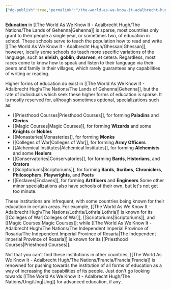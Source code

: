 ```yaml
---
{"dg-publish":true,"permalink":"/the-world-as-we-know-it-adalbrecht-hugh/education-in-gehenna/"}
---
```


**Education** in [[The World As We Know It - Adalbrecht Hugh/The Nations/The Lands of Gehenna\|Gehenna]] is sparse, most countries only grant to their people a single year, or sometimes two, of education in school. These schools serve to teach the population how to read and write [[The World As We Know It - Adalbrecht Hugh/Ghessan\|Ghessan]], however, locally some schools do teach more specific variations of the language, such as **elvish**, **goblin**, **dwarven**, et cetera. Regardless, most races come to know how to speak and listen to their language via their peers and family in their villages, which rarely guarantees any capabilities of writing or reading.

Higher forms of education do exist in [[The World As We Know It - Adalbrecht Hugh/The Nations/The Lands of Gehenna\|Gehenna]], but the rate of individuals which seek these higher forms of education is sparse. It is mostly reserved for, although sometimes optional, specializations such as:
- [[Priesthood Courses\|Priesthood Courses]], for forming **Paladins** and **Clerics**
- [[Magic Courses\|Magic Courses]], for forming **Wizards** and some **Knights** or **Nobles**
- [[Monasteries\|Monasteries]], for forming **Monks**
- [[Colleges of War\|Colleges of War]], for forming **Army Officers**
- [[Alchemical Institutes\|Alchemical Institutes]], for forming **Alchemists** and some **Healers**
- [[Conservatories\|Conservatories]], for forming **Bards**, **Historians**, and **Orators**
- [[Scriptoriums\|Scriptoriums]], for forming **Bards**, **Scribes**, **Chroniclers**, **Philosophers**, **Playwrights**, and **Poets**
- [[Enclaves\|Enclaves]], for forming **Artificers** and **Engineers**
Some other minor specializations also have schools of their own, but let's not get too minute.

These institutions are infrequent, with some countries being known for their education in certain areas. For example, [[The World As We Know It - Adalbrecht Hugh/The Nations/Lothria/Lothria\|Lothria]] is known for its [[Colleges of War\|Colleges of War]], [[Scriptoriums\|Scriptoriums]], and [[Magic Courses\|Magic Courses]]; while [[The World As We Know It - Adalbrecht Hugh/The Nations/The Independent Imperial Province of Rosaria/The Independent Imperial Province of Rosaria\|The Independent Imperial Province of Rosaria]] is known for its [[Priesthood Courses\|Priesthood Courses]].

Not that you can't find these institutions in other countries, [[The World As We Know It - Adalbrecht Hugh/The Nations/Francia/Francia\|Francia]] is renowned for pushing towards the institution of all forms of education as a way of increasing the capabilities of its people. Just don't go looking towards [[The World As We Know It - Adalbrecht Hugh/The Nations/Ung/Ung\|Ung]] for advanced education, if any.